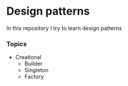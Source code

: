 # Design patterns
In this repository I try to learn design patterns

### Topics
* Creational
    * Builder
    * Singleton
    * Factory